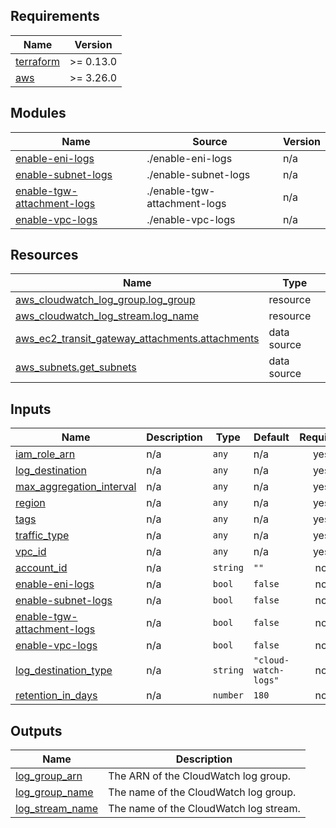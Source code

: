 <!-- BEGIN_TF_DOCS -->
## Requirements

| Name | Version |
|------|---------|
| <a name="requirement_terraform"></a> [terraform](#requirement\_terraform) | >= 0.13.0 |
| <a name="requirement_aws"></a> [aws](#requirement\_aws) | >= 3.26.0 |

## Modules

| Name | Source | Version |
|------|--------|---------|
| <a name="module_enable-eni-logs"></a> [enable-eni-logs](#module\_enable-eni-logs) | ./enable-eni-logs | n/a |
| <a name="module_enable-subnet-logs"></a> [enable-subnet-logs](#module\_enable-subnet-logs) | ./enable-subnet-logs | n/a |
| <a name="module_enable-tgw-attachment-logs"></a> [enable-tgw-attachment-logs](#module\_enable-tgw-attachment-logs) | ./enable-tgw-attachment-logs | n/a |
| <a name="module_enable-vpc-logs"></a> [enable-vpc-logs](#module\_enable-vpc-logs) | ./enable-vpc-logs | n/a |

## Resources

| Name | Type |
|------|------|
| [aws_cloudwatch_log_group.log_group](https://registry.terraform.io/providers/hashicorp/aws/latest/docs/resources/cloudwatch_log_group) | resource |
| [aws_cloudwatch_log_stream.log_name](https://registry.terraform.io/providers/hashicorp/aws/latest/docs/resources/cloudwatch_log_stream) | resource |
| [aws_ec2_transit_gateway_attachments.attachments](https://registry.terraform.io/providers/hashicorp/aws/latest/docs/data-sources/ec2_transit_gateway_attachments) | data source |
| [aws_subnets.get_subnets](https://registry.terraform.io/providers/hashicorp/aws/latest/docs/data-sources/subnets) | data source |

## Inputs

| Name | Description | Type | Default | Required |
|------|-------------|------|---------|:--------:|
| <a name="input_iam_role_arn"></a> [iam\_role\_arn](#input\_iam\_role\_arn) | n/a | `any` | n/a | yes |
| <a name="input_log_destination"></a> [log\_destination](#input\_log\_destination) | n/a | `any` | n/a | yes |
| <a name="input_max_aggregation_interval"></a> [max\_aggregation\_interval](#input\_max\_aggregation\_interval) | n/a | `any` | n/a | yes |
| <a name="input_region"></a> [region](#input\_region) | n/a | `any` | n/a | yes |
| <a name="input_tags"></a> [tags](#input\_tags) | n/a | `any` | n/a | yes |
| <a name="input_traffic_type"></a> [traffic\_type](#input\_traffic\_type) | n/a | `any` | n/a | yes |
| <a name="input_vpc_id"></a> [vpc\_id](#input\_vpc\_id) | n/a | `any` | n/a | yes |
| <a name="input_account_id"></a> [account\_id](#input\_account\_id) | n/a | `string` | `""` | no |
| <a name="input_enable-eni-logs"></a> [enable-eni-logs](#input\_enable-eni-logs) | n/a | `bool` | `false` | no |
| <a name="input_enable-subnet-logs"></a> [enable-subnet-logs](#input\_enable-subnet-logs) | n/a | `bool` | `false` | no |
| <a name="input_enable-tgw-attachment-logs"></a> [enable-tgw-attachment-logs](#input\_enable-tgw-attachment-logs) | n/a | `bool` | `false` | no |
| <a name="input_enable-vpc-logs"></a> [enable-vpc-logs](#input\_enable-vpc-logs) | n/a | `bool` | `false` | no |
| <a name="input_log_destination_type"></a> [log\_destination\_type](#input\_log\_destination\_type) | n/a | `string` | `"cloud-watch-logs"` | no |
| <a name="input_retention_in_days"></a> [retention\_in\_days](#input\_retention\_in\_days) | n/a | `number` | `180` | no |

## Outputs

| Name | Description |
|------|-------------|
| <a name="output_log_group_arn"></a> [log\_group\_arn](#output\_log\_group\_arn) | The ARN of the CloudWatch log group. |
| <a name="output_log_group_name"></a> [log\_group\_name](#output\_log\_group\_name) | The name of the CloudWatch log group. |
| <a name="output_log_stream_name"></a> [log\_stream\_name](#output\_log\_stream\_name) | The name of the CloudWatch log stream. |
<!-- END_TF_DOCS -->